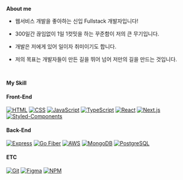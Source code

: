 **About me**

- 웹서비스 개발을 좋아하는 신입 Fullstack 개발자입니다!

- 300일간 끊임없이 1일 1컷밋을 하는 꾸준함이 저의 큰 무기입니다.

- 개발은 저에게 있어 일이자 취미이기도 합니다.

- 저의 목표는 개발자들이 만든 길을 뛰어 넘어 저만의 길을 만드는 것입니다.

<br>

**My Skill**

#### Front-End
[![HTML](https://img.shields.io/badge/-HTML-red?style=flat-square&logo=html5&logoColor=white)](https://developer.mozilla.org/en-US/docs/Web/HTML)
[![CSS](https://img.shields.io/badge/-CSS-blue?style=flat-square&logo=css3&logoColor=white)](https://developer.mozilla.org/en-US/docs/Web/CSS)
[![JavaScript](https://img.shields.io/badge/-JavaScript-yellow?style=flat-square&logo=javascript&logoColor=white)](https://developer.mozilla.org/en-US/docs/Web/JavaScript)
[![TypeScript](https://img.shields.io/badge/-TypeScript-blue?style=flat-square&logo=typescript&logoColor=white)](https://www.typescriptlang.org/)
[![React](https://img.shields.io/badge/-React-blue?style=flat-square&logo=react&logoColor=white)](https://reactjs.org/)
[![Next.js](https://img.shields.io/badge/-Next.js-black?style=flat-square&logo=next.js&logoColor=white)](https://nextjs.org/)
[![Styled-Components](https://img.shields.io/badge/-styled_components-pink?style=flat-square&logo=Styled-Components&logoColor=white)](https://styled-components.com/)

#### Back-End
[![Express](https://img.shields.io/badge/-Express-green?style=flat-square&logo=express&logoColor=white)](https://expressjs.com/)
[![Go Fiber](https://img.shields.io/badge/-Go_Fiber-blue?style=flat-square&logo=go&logoColor=white)](https://gofiber.io/)
[![AWS](https://img.shields.io/badge/-AWS-orange?style=flat-square&logo=amazon-aws&logoColor=white)](https://aws.amazon.com/)
[![MongoDB](https://img.shields.io/badge/-MongoDB-green?style=flat-square&logo=mongodb&logoColor=white)](https://www.mongodb.com/)
[![PostgreSQL](https://img.shields.io/badge/-PostgreSQL-blue?style=flat-square&logo=postgresql&logoColor=white)](https://www.postgresql.org/)

#### ETC
[![Git](https://img.shields.io/badge/-Git-black?style=flat-square&logo=git&logoColor=white)](https://git-scm.com/)
[![Figma](https://img.shields.io/badge/-Figma-purple?style=flat-square&logo=figma&logoColor=white)](https://www.figma.com/)
[![NPM](https://img.shields.io/badge/-NPM-red?style=flat-square&logo=npm&logoColor=white)](https://www.npmjs.com/)
